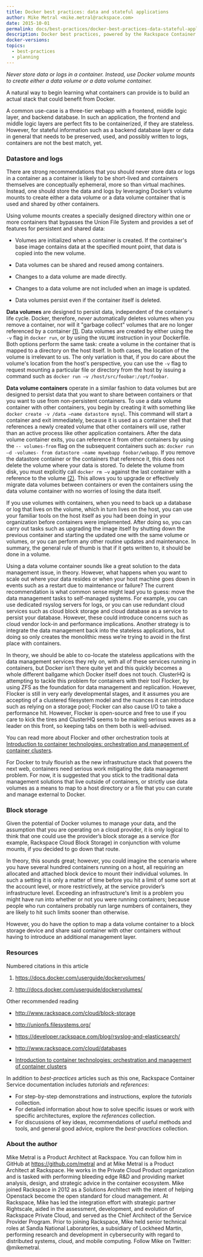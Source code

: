 ```yaml
---
title: Docker best practices: data and stateful applications
author: Mike Metral <mike.metral@rackspace.com>
date: 2015-10-01
permalink: docs/best-practices/docker-best-practices-data-stateful-applications/
description: Docker best practices, powered by the Rackspace Container Service
docker-versions:
topics:
  - best-practices
  - planning
---
```


*Never store data or logs in a container. Instead, use Docker volume mounts to create either a data volume or a data volume container.*

A natural way to begin learning what containers can provide is to build an
actual stack that could benefit from Docker.

A common use-case is a three-tier webapp with a
frontend, middle logic layer, and backend database. In such an application, the
frontend and middle logic layers are perfect fits to be containerized,
if they are stateless. However, for
stateful information such as a backend database layer or data in
general that needs to be preserved, used, and possibly written to logs,
containers are not the best match, yet.

### Datastore and logs

There are strong recommendations that you should never store data or
logs in a container as a container is likely to be short-­lived
and containers themselves are conceptually ephemeral, more so than
virtual machines. Instead, one should store the data and logs by leveraging
Docker’s volume mounts to create either a data volume or a data volume
container that is used and shared by other containers.

Using volume mounts creates a specially designed directory within one
or more containers that bypasses the Union File System and provides a
set of features for persistent and shared data:

- Volumes are initialized when a container is created. If the
  container's base image contains data at the specified mount point,
  that data is copied into the new volume.

- Data volumes can be shared and reused among containers.

- Changes to a data volume are made directly.

- Changes to a data volume are not included when an image is updated.

- Data volumes persist even if the container itself is deleted.

**Data volumes** are designed to persist data, independent of the
container's life cycle. Docker, therefore, *never* automatically
deletes volumes when you remove a container, nor will it "garbage
collect" volumes that are no longer referenced by a container [(1)](#resources).
Data volumes are created by either using the `-­v` flag in `docker run`,
or by using the `VOLUME` instruction in your Dockerfile.
Both options perform the same task: create a volume in the
container that is mapped to a directory on the host itself.
In both cases, the location of the volume is irrelevant to us.
The only variation is that, if you do care about the volume's location
from the host's perspective,
you can use the `-v` flag to request
mounting a particular file or directory from the host by
issuing a command such as `docker run –v /host/src/foobar:/opt/foobar`.

**Data volume containers** operate in a similar fashion to data volumes
but are designed to persist data that you want to share between
containers or that you want to use from non-persistent containers. To use a
data volume container with other containers, you begin by creating
it with something like `docker create -v /data –name datastore mysql`.
This command will
start a container and exit immediately, because it is used as a
container shell that references a newly created volume that other
containers will use, rather than an active process like other application
containers. After the data volume container exits, you can reference it
from other containers by using the `-- volumes-from` flag on the
subsequent containers such as: `docker run –d -volumes- from datastore
–name mywebapp foobar/webapp`. If you remove the datastore container or
the containers that reference it, this does not delete the volume where
your data is stored. To delete the volume from disk, you must explicitly
call `docker rm –v` against the last container with a reference to the
volume [(2)](#resources). This allows you to upgrade or effectively migrate data volumes
between containers or even the containers using the data volume
container with no worries of losing the data itself.

If you use volumes with containers, when you need to back up
a database or log that lives on the volume, which in turn lives on
the host, you can use your familiar tools on the host itself as you had
been doing in your organization before containers were implemented. After doing
so, you can carry out tasks such as upgrading the image itself by
shutting down the previous container and starting the updated one with
the same volume or volumes, or you can perform any other routine updates and
maintenance. In summary, the general rule of thumb is that if it gets
written to, it should be done in a volume.

Using a data volume container sounds like a great solution to the data
management issue, in theory. However, what happens when you want to
scale out where your data resides or when your host machine goes down
in events such as a restart due to maintenance or failure?
The current recommendation is what common sense might lead you to guess: move the
data management tasks to self-managed systems. For example, you can use
dedicated rsyslog servers for logs, or you can use redundant cloud
services such as cloud block storage and cloud database as a service
to persist your database. However, these could introduce concerns such as
cloud vendor lock-in and performance implications. Another strategy
is to integrate the data management back into the stateless
applications, but doing so only creates
the monolithic mess we’re trying to avoid in the first place with
containers.

In theory, we should be able to co-locate the stateless applications with the
data management services they rely on, with all of these services
running in containers, but Docker isn’t there quite yet and this
quickly becomes a whole different ballgame which Docker itself does
not touch. ClusterHQ is attempting to tackle this problem for
containers with their tool Flocker, by using ZFS as the foundation for
data management and replication. However, Flocker is still in very
early developmental stages, and it assumes you are accepting of
a clustered filesystem model and the nuances it can introduce such as
relying on a storage pool; Flocker can also cause I/O to take a performance
hit. However, Flocker is open-source and free to use if you care to
kick the tires and ClusterHQ seems to be making serious waves as a
leader on this front, so keeping tabs on them both is well-advised.

You can read more about Flocker and other orchestration tools at
[Introduction to container technologies: orchestration and management of container clusters](/container-technologies-orchestration-clusters/).

For Docker to truly flourish as the new infrastructure stack that
powers the next web, containers need serious work mitigating the data
management problem. For now, it is suggested that you stick to the
traditional data management solutions that live outside of containers,
or strictly use data volumes as a means to map to a host directory or
a file that you can curate and manage external to
Docker.

### Block storage

Given the potential of Docker volumes to manage
your data, and the assumption that you are operating on a cloud
provider, it is only logical to think that one could use the
provider’s block storage as a service (for example, Rackspace Cloud Block Storage)
in conjunction with volume
mounts, if you decided to go down that route.

In theory, this sounds great; however, you could imagine the scenario
where you have several hundred containers running on a host, all
requiring an allocated and attached block device to mount their
individual volumes. In such a setting it is only a matter of time
before you hit a limit of some sort at the account level, or more
restrictively, at the service provider’s infrastructure level.
Exceeding an infrastructure's limit is a problem you might have run into whether or not
you were running containers; because people who run containers probably run large numbers of containers, they are likely to hit such limits sooner than otherwise.

However, you do have the option to map a data volume container to a
block storage device and share said container with other containers without having
to introduce an additional management layer.

<a name="resources"></a>
### Resources

Numbered citations in this article

1. <https://docs.docker.com/userguide/dockervolumes/>

2. <http://docs.docker.com/userguide/dockervolumes/>

Other recommended reading

- <http://www.rackspace.com/cloud/block-storage>

- <http://unionfs.filesystems.org/>

- <https://developer.rackspace.com/blog/rsyslog-and-elasticsearch/>

- <http://www.rackspace.com/cloud/databases>

- [Introduction to container technologies: orchestration and management of container clusters](/container-technologies-orchestration-clusters/)

In addition to *best-practices* articles such as this one,
Rackspace Container Service documentation includes *tutorials* and *references*:

* For step-by-step demonstrations and instructions, explore the *tutorials* collection.
* For detailed information about how to solve specific issues or work with specific architectures,
  explore the *references* collection.
* For discussions of key ideas, recommendations of useful methods and tools, and
  general good advice, explore the *best-practices* collection.

### About the author

Mike Metral is a Product Architect at Rackspace. You can follow him in GitHub at https://github.com/metral and at Mike Metral is a Product Architect at Rackspace. He works in the Private Cloud Product organization and is tasked with performing bleeding edge R&D and providing market analysis, design, and strategic advice in the container ecosystem. Mike joined Rackspace in 2012 as a Solutions Architect with the intent of helping Openstack become the open standard for cloud management. At Rackspace, Mike has led the integration effort with strategic partner Rightscale, aided in the assessment, development, and evolution of Rackspace Private Cloud, and served as the Chief Architect of the Service Provider Program. Prior to joining Rackspace, Mike held senior technical roles at Sandia National Laboratories, a subsidiary of Lockheed Martin, performing research and development in cybersecurity with regard to distributed systems, cloud, and mobile computing. Follow Mike on Twitter: @mikemetral.
